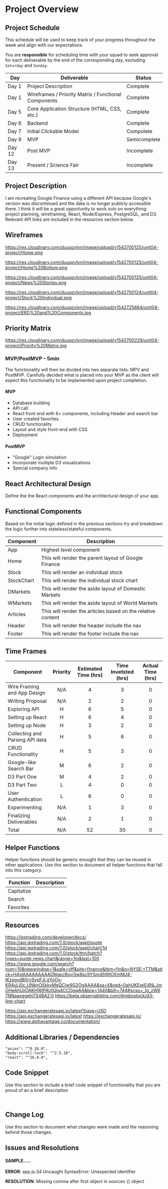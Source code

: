 # Project Overview

## Project Schedule

This schedule will be used to keep track of your progress throughout the week and align with our expectations.  

You are **responsible** for scheduling time with your squad to seek approval for each deliverable by the end of the corresponding day, excluding `Saturday` and `Sunday`.

|  Day | Deliverable | Status
|---|---| ---|
|Day 1| Project Description | Complete
|Day 1| Wireframes / Priority Matrix / Functional Components | Complete
|Day 5| Core Application Structure (HTML, CSS, etc.) | Complete
|Day 6| Backend | Complete
|Day 7| Initial Clickable Model  | Compolete
|Day 9| MVP | Semicomplete
|Day 12| Post MVP | Incomplete
|Day 13| Present / Science Fair | Incomplete


## Project Description

I am recreating Google Finance using a different API because Google's version was discontinued and the data is no longer publicly accessible there. I think it will be a great opportunity to work solo on everything: project planning, wireframing, React, Node/Express, PostgreSQL, and D3. Relevant API links are included in the resources section below.

## Wireframes

https://res.cloudinary.com/duuqzvlvn/image/upload/v1542700125/unit04-project/Home.png

https://res.cloudinary.com/duuqzvlvn/image/upload/v1542700125/unit04-project/Home%20Bottom.png

https://res.cloudinary.com/duuqzvlvn/image/upload/v1542700125/unit04-project/News%20Stories.png

https://res.cloudinary.com/duuqzvlvn/image/upload/v1542700124/unit04-project/Stock%20Individual.png

https://res.cloudinary.com/duuqzvlvn/image/upload/v1542725864/unit04-project/ERD%20and%20Components.jpg

## Priority Matrix

https://res.cloudinary.com/duuqzvlvn/image/upload/v1542700229/unit04-project/Priority%20Matrix.jpg

### MVP/PostMVP - 5min

The functionality will then be divided into two separate lists: MPV and PostMVP.  Carefully decided what is placed into your MVP as the client will expect this functionality to be implemented upon project completion.  

#### MVP 

- Database building
- API call
- React front end with 6+ components, including Header and search bar
- User created favorites
- CRUD functionality
- Layout and style front-end with CSS
- Deployment

#### PostMVP 

- "Google" Login simulation
- Incorporate multiple D3 visualizations
- Special company info

## React Architectural Design

Define the the React components and the architectural design of your app.

## Functional Components

Based on the initial logic defined in the previous sections try and breakdown the logic further into stateless/stateful components. 

| Component | Description | 
| --- | --- |  
| App | Highest level component | 
| Home | This will render the parent layout of Google Finance | 
| Stock | This will render an individual stock | 
| StockChart | This will render the individual stock chart | 
| DMarkets | This will render the aside layout of Domestic Markets | 
| WMarkets | This will render the aside layout of World Markets | 
| Articles | This will render the articles based on the relative content | 
| Header | This will render the header include the nav | 
| Footer | This will render the footer include the nav | 

## Time Frames

| Component | Priority | Estimated Time (hrs) | Time Invetsted (hrs) | Actual Time (hrs) |
| --- | :---: |  :---: | :---: | :---: |
| Wire Framing and App Design | N/A | 4 | 3 | 0 |
| Writing Proposal | N/A | 2 | 2 | 0 |
| Exploring API | H | 6 | 5 | 0 |
| Setting up React | H | 6 | 4 | 0 |
| Setting up Node | H | 3 | 2 | 0 |
| Collecting and Parsing API data | H | 5 | 6 | 0 |
| CRUD Functionality | H | 5 | 3 | 0 |
| Google-like Search Bar | M | 6 | 2 | 0 |
| D3 Part One | M | 4 | 2 | 0 |
| D3 Part Two | L | 4 | 0 | 0 |
| User Authentication | L | 6 | 0 | 0 |
| Experimenting | N/A | 1 | 3 | 0 |
| Finalizing Deliverables | N/A | 2 | 1 | 0 |
| Total | N/A | 52 | 30 | 0 |

## Helper Functions
Helper functions should be generic enought that they can be reused in other applications. Use this section to document all helper functions that fall into this category.

| Function | Description | 
| --- | :---: |  
| Capitalize
| Search
| Favorites

## Resources

https://iextrading.com/developer/docs/
https://api.iextrading.com/1.0/stock/aapl/quote
https://api.iextrading.com/1.0/stock/aapl/chart/1d
https://api.iextrading.com/1.0/stock/ttm/batch?types=quote,news,chart&range=1m&last=100
https://www.google.com/search?num=10&newwindow=1&safe=off&site=finance&tbm=fin&q=NYSE:+TTM&stick=H4sIAAAAAAAAAONgecRoyi3w8sc9YSmdSWtOXmNU4-IKzsgvd80rySypFJLgYoOy-KR4uLj0c_UNknOSkkyMeQCjw9G2OgAAAA&sa=X&ved=0ahUKEwiE4NLJmOHeAhUjiOAKHWlPAUIQlq4CCDgwAA&biw=1440&bih=744#scso=_Ig_zW67NNaaxggehi7S4BA2:0
https://beta.observablehq.com/@mbostock/d3-line-chart

https://api.exchangeratesapi.io/latest?base=USD
https://api.exchangeratesapi.io/latest
https://exchangeratesapi.io/
https://www.alphavantage.co/documentation/


## Additional Libraries / Dependencies
    "axios": "^0.18.0",
    "body-scroll-lock": "^2.5.10",
    "react": "^16.6.0",

## Code Snippet

Use this section to include a brief code snippet of functionality that you are proud of an a brief description  

```


```

## Change Log
 Use this section to document what changes were made and the reasoning behind those changes.  



## Issues and Resolutions

#### SAMPLE.....
**ERROR**: app.js:34 Uncaught SyntaxError: Unexpected identifier          

**RESOLUTION**: Missing comma after first object in sources {} object
